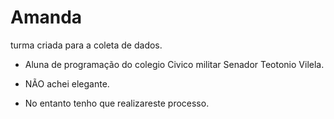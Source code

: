 # Amanda
turma criada para a coleta de dados.

- Aluna de programação do colegio Civico militar Senador Teotonio Vilela.

- NÃO achei elegante.

- No entanto tenho que realizareste processo.
